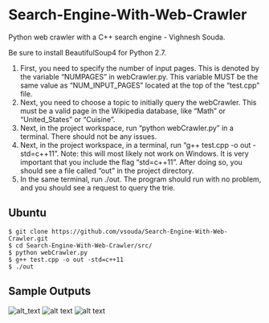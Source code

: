 # Search-Engine-With-Web-Crawler
Python web crawler with a C++ search engine - Vighnesh Souda.

Be sure to install BeautifulSoup4 for Python 2.7.
1. First, you need to specify the number of input pages. This is denoted by the variable
“NUMPAGES” in webCrawler.py. This variable MUST be the same value as
“NUM_INPUT_PAGES” located at the top of the “test.cpp” file.
2. Next, you need to choose a topic to initially query the webCrawler. This must be a valid
page in the Wikipedia database, like “Math” or “United_States” or “Cuisine”.
3. Next, in the project workspace, run “python webCrawler.py” in a terminal. There should
not be any issues.
4. Next, in the project workspace, in a terminal, run “g++ test.cpp -o out -std=c++11”. Note:
this will most likely not work on Windows. It is very important that you include the flag
“std=c++11”. After doing so, you should see a file called “out” in the project directory.
5. In the same terminal, run ./out. The program should run with no problem, and you should
see a request to query the trie.

## Ubuntu
```
$ git clone https://github.com/vsouda/Search-Engine-With-Web-Crawler.git
$ cd Search-Engine-With-Web-Crawler/src/
$ python webCrawler.py
$ g++ test.cpp -o out -std=c++11
$ ./out
```


## Sample Outputs
![alt_text](https://puu.sh/wcg2E/2df029ace3.png)
![alt text](https://puu.sh/wcg1J/c5874fa7de.png)
![alt text](https://puu.sh/wcfZ5/f51801a162.png)
